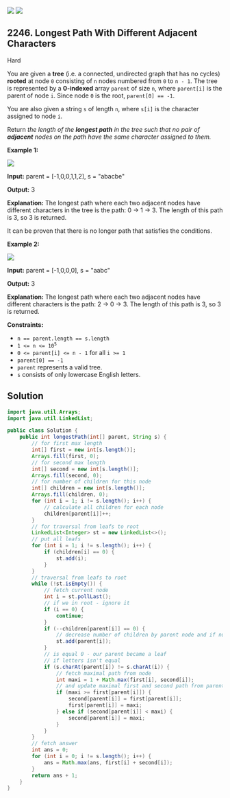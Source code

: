 [![](https://img.shields.io/github/stars/javadev/LeetCode-in-Java?label=Stars&style=flat-square)](https://github.com/javadev/LeetCode-in-Java)
[![](https://img.shields.io/github/forks/javadev/LeetCode-in-Java?label=Fork%20me%20on%20GitHub%20&style=flat-square)](https://github.com/javadev/LeetCode-in-Java/fork)

## 2246\. Longest Path With Different Adjacent Characters

Hard

You are given a **tree** (i.e. a connected, undirected graph that has no cycles) **rooted** at node `0` consisting of `n` nodes numbered from `0` to `n - 1`. The tree is represented by a **0-indexed** array `parent` of size `n`, where `parent[i]` is the parent of node `i`. Since node `0` is the root, `parent[0] == -1`.

You are also given a string `s` of length `n`, where `s[i]` is the character assigned to node `i`.

Return _the length of the **longest path** in the tree such that no pair of **adjacent** nodes on the path have the same character assigned to them._

**Example 1:**

![](https://assets.leetcode.com/uploads/2022/03/25/testingdrawio.png)

**Input:** parent = [-1,0,0,1,1,2], s = "abacbe"

**Output:** 3

**Explanation:** The longest path where each two adjacent nodes have different characters in the tree is the path: 0 -> 1 -> 3. The length of this path is 3, so 3 is returned.

It can be proven that there is no longer path that satisfies the conditions. 

**Example 2:**

![](https://assets.leetcode.com/uploads/2022/03/25/graph2drawio.png)

**Input:** parent = [-1,0,0,0], s = "aabc"

**Output:** 3

**Explanation:** The longest path where each two adjacent nodes have different characters is the path: 2 -> 0 -> 3. The length of this path is 3, so 3 is returned. 

**Constraints:**

*   `n == parent.length == s.length`
*   <code>1 <= n <= 10<sup>5</sup></code>
*   `0 <= parent[i] <= n - 1` for all `i >= 1`
*   `parent[0] == -1`
*   `parent` represents a valid tree.
*   `s` consists of only lowercase English letters.

## Solution

```java
import java.util.Arrays;
import java.util.LinkedList;

public class Solution {
    public int longestPath(int[] parent, String s) {
        // for first max length
        int[] first = new int[s.length()];
        Arrays.fill(first, 0);
        // for second max length
        int[] second = new int[s.length()];
        Arrays.fill(second, 0);
        // for number of children for this node
        int[] children = new int[s.length()];
        Arrays.fill(children, 0);
        for (int i = 1; i != s.length(); i++) {
            // calculate all children for each node
            children[parent[i]]++;
        }
        // for traversal from leafs to root
        LinkedList<Integer> st = new LinkedList<>();
        // put all leafs
        for (int i = 1; i != s.length(); i++) {
            if (children[i] == 0) {
                st.add(i);
            }
        }
        // traversal from leafs to root
        while (!st.isEmpty()) {
            // fetch current node
            int i = st.pollLast();
            // if we in root - ignore it
            if (i == 0) {
                continue;
            }
            if (--children[parent[i]] == 0) {
                // decrease number of children by parent node and if number of children
                st.add(parent[i]);
            }
            // is equal 0 - our parent became a leaf
            // if letters isn't equal
            if (s.charAt(parent[i]) != s.charAt(i)) {
                // fetch maximal path from node
                int maxi = 1 + Math.max(first[i], second[i]);
                // and update maximal first and second path from parent
                if (maxi >= first[parent[i]]) {
                    second[parent[i]] = first[parent[i]];
                    first[parent[i]] = maxi;
                } else if (second[parent[i]] < maxi) {
                    second[parent[i]] = maxi;
                }
            }
        }
        // fetch answer
        int ans = 0;
        for (int i = 0; i != s.length(); i++) {
            ans = Math.max(ans, first[i] + second[i]);
        }
        return ans + 1;
    }
}
```